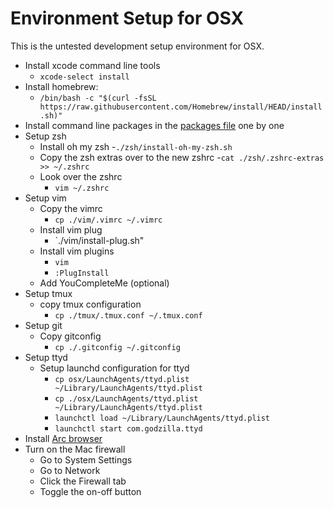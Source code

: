 # Environment Setup for OSX

This is the untested development setup environment for OSX.

 - Install xcode command line tools
   - `xcode-select install`
 - Install homebrew:
   - `/bin/bash -c "$(curl -fsSL https://raw.githubusercontent.com/Homebrew/install/HEAD/install.sh)"`
 - Install command line packages in the [packages file](os-packages) one by one
 - Setup zsh
   - Install oh my zsh
     -`./zsh/install-oh-my-zsh.sh`
   - Copy the zsh extras over to the new zshrc
     -`cat ./zsh/.zshrc-extras >> ~/.zshrc`
   - Look over the zshrc
     - `vim ~/.zshrc`
 - Setup vim
   - Copy the vimrc
     - `cp ./vim/.vimrc ~/.vimrc`
   - Install vim plug
     - `./vim/install-plug.sh"
   - Install vim plugins
     - `vim`
     - `:PlugInstall`
   - Add YouCompleteMe (optional)
 - Setup tmux
   - copy tmux configuration
     - `cp ./tmux/.tmux.conf ~/.tmux.conf`
 - Setup git
   - Copy gitconfig
     - `cp ./.gitconfig ~/.gitconfig`
 - Setup ttyd
   - Setup launchd configuration for ttyd
     - `cp osx/LaunchAgents/ttyd.plist ~/Library/LaunchAgents/ttyd.plist`
     - `cp ./osx/LaunchAgents/ttyd.plist ~/Library/LaunchAgents/ttyd.plist`
     - `launchctl load ~/Library/LaunchAgents/ttyd.plist`
     - `launchctl start com.godzilla.ttyd`
 - Install [Arc browser](https://arc.net/)
 - Turn on the Mac firewall
   - Go to System Settings
   - Go to Network
   - Click the Firewall tab
   - Toggle the on-off button

